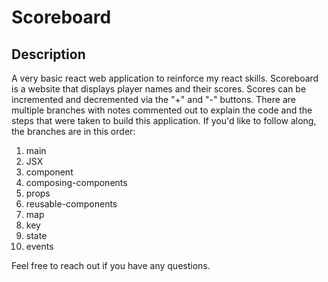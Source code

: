 # Scoreboard

## Description

A very basic react web application to reinforce my react skills. Scoreboard is a website that displays player names and their scores. Scores can be incremented and decremented via the "+" and "-" buttons. There are multiple branches with notes commented out to explain the code and the steps that were taken to build this application. If you'd like to follow along, the branches are in this order:

1. main
2. JSX
3. component
4. composing-components
5. props
6. reusable-components
7. map
8. key
9. state
10. events

Feel free to reach out if you have any questions.
